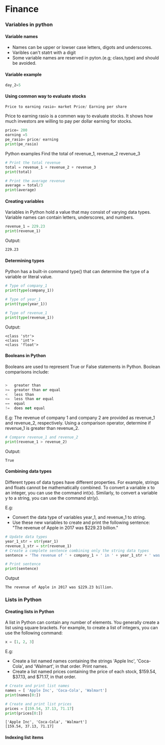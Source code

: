 # Finance 
### Variables in python
#### Variable names
- Names can be upper or lowser case letters, digots and underscores.
- Varibles can't statrt with a digit
- Some variable names are reserved in pyton.(e.g; class,type) and should be avoided.

#### Variable example
```python 
day_2=5
```

#### Using common way to evaluate stocks

```python 
Price to earning rasio= market Price/ Earning per share
```


Price to earning rasio is a commen way to evaluate stocks. It shows how much investors are willing to pay per dollar earning for stocks.

```python 
price= 200
earning =5
pe_rasio= price/ earning
print(pe_rasio)
```
Python examples
Find the total of revenue_1, revenue_2  revenue_3
```python 
# Print the total revenue
total = revenue_1 + revenue_2 + revenue_3
print(total)

# Print the average revenue
average = total/3
print(average)
```

#### Creating variables
Variables in Python hold a value that may consist of varying data types. Variable names can contain letters, underscores, and numbers.
```python 
revenue_1 = 229.23
print(revenue_1)
```
Output:
```
229.23
```

#### Determining types
Python has a built-in command type() that can determine the type of a variable or literal value.
```python 
# Type of company_1
print(type(company_1))

# Type of year_1
print(type(year_1))

# Type of revenue_1
print(type(revenue_1))
```
Output:
```
<class 'str'>
<class 'int'>
<class 'float'>
```
#### Booleans in Python
Booleans are used to represent True or False statements in Python. Boolean comparisons include:

```python 

>	greater than
>=	greater than or equal
<	less than
<=	less than or equal
==	equal
!=	does not equal
```
E.g: The revenue of company 1 and company 2 are provided as revenue_1 and revenue_2, respectively. Using a comparison operator, determine if revenue_1 is greater than revenue_2.

```python 
# Compare revenue_1 and revenue_2
print(revenue_1 > revenue_2)
```
Output:
```
True
```

#### Combining data types
Different types of data types have different properties. For example, strings and floats cannot be mathematically combined. To convert a variable x to an integer, you can use the command int(x). Similarly, to convert a variable y to a string, you can use the command str(y).

E.g:
- Convert the data type of variables year_1, and revenue_1 to string.
- Use these new variables to create and print the following sentence: "The revenue of Apple in 2017 was $229.23 billion."

```python 
# Update data types
year_1_str = str(year_1)
revenue_1_str = str(revenue_1)
# Create a complete sentence combining only the string data types
sentence = 'The revenue of ' + company_1 + ' in ' + year_1_str + ' was $' + revenue_1_str + ' billion.'

# Print sentence
print(sentence)
```
Output
```
The revenue of Apple in 2017 was $229.23 billion.
```

### Lists in Python

#### Creating lists in Python
A list in Python can contain any number of elements. You generally create a list using square brackets. For example, to create a list of integers, you can use the following command:
```python 
x = [1, 2, 3]
```
E.g:
- Create a list named names containing the strings 'Apple Inc', 'Coca-Cola', and 'Walmart', in that order.
Print names.
- Create a list named prices containing the price of each stock, $159.54, $37.13, and $71.17, in that order.
```python 
# Create and print list names
names = [ 'Apple Inc', 'Coca-Cola', 'Walmart']
print(names[0:])

# Create and print list prices
prices = [159.54, 37.13, 71.17]
print(prices[0:])
```
```
['Apple Inc', 'Coca-Cola', 'Walmart']
[159.54, 37.13, 71.17]
```
#### Indexing list items
